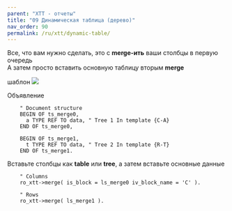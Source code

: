 ```yaml
---
parent: "XTT - отчеты"
title: "09 Динамическая таблица (дерево)"
nav_order: 90
permalink: /ru/xtt/dynamic-table/
---
```


Все, что вам нужно сделать, это с **merge-ить** ваши столбцы в первую очередь<br/>
А затем просто вставить основную таблицу вторым **merge**

шаблон
![](https://raw.githubusercontent.com/wiki/bizhuka/xtt/img/09_templ.png)


Объявление
```abap
    " Document structure
    BEGIN OF ts_merge0,
      a TYPE REF TO data, " Tree 1 In template {C-A}
    END OF ts_merge0,

    BEGIN OF ts_merge1,
      t TYPE REF TO data, " Tree 2 In template {R-T}
    END OF ts_merge1.
```

Вставьте столбцы как __table__ или __tree__, а затем вставьте основные данные
```abap
    " Columns
    ro_xtt->merge( is_block = ls_merge0 iv_block_name = 'C' ).

    " Rows
    ro_xtt->merge( ls_merge1 ).
```